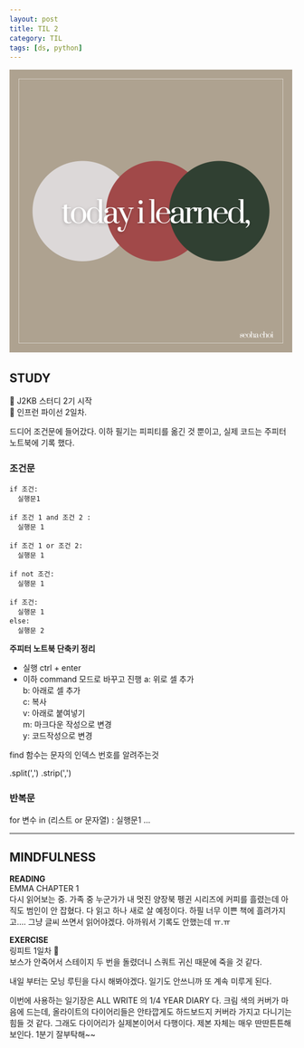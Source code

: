 ```yaml
---
layout: post
title: TIL 2
category: TIL
tags: [ds, python]
---
```



![hm](/images/til-image.png)


## STUDY
👾 J2KB 스터디 2기 시작  
👾 인프런 파이선 2일차.

드디어 조건문에 들어갔다. 이하 필기는 피피티를 옮긴 것 뿐이고, 실제 코드는 주피터 노트북에 기록 했다.

### 조건문

```
if 조건:
  실행문1

if 조건 1 and 조건 2 :
  실행문 1

if 조건 1 or 조건 2:
  실행문 1

if not 조건:
  실행문 1

if 조건:
  실행문 1
else:
  실행문 2
```

**주피터 노트북 단축키 정리**
* 실행
  ctrl + enter
* 이하 command 모드로 바꾸고 진행
  a: 위로 셀 추가  
  b: 아래로 셀 추가  
  c: 복사   
  v: 아래로 붙여넣기   
  m: 마크다운 작성으로 변경  
  y: 코드작성으로 변경  


 find 함수는 문자의 인덱스 번호를 알려주는것

 .split(',')
 .strip(',')



### 반복문

for 변수 in (리스트 or 문자열) :
  실행문1
  ...

---

## MINDFULNESS

**READING**  
EMMA CHAPTER 1  
다시 읽어보는 중. 가족 중 누군가가 내 멋진 양장북 펭귄 시리즈에 커피를 흘렸는데 아직도 범인이 안 잡혔다. 다 읽고 하나 새로 살 예정이다. 하필 너무 이쁜 책에 흘려가지고.... 그냥 글씨 쓰면서 읽어야겠다. 아까워서 기록도 안했는데 ㅠ.ㅠ

**EXERCISE**  
링피트 1일차 👏    
보스가 안죽어서 스테이지 두 번을 돌렸더니 스쿼트 귀신 때문에 죽을 것 같다.

내일 부터는 모닝 루틴을 다시 해봐야겠다. 일기도 안쓰니까 또 계속 미루게 된다.

이번에 사용하는 일기장은 ALL WRITE 의 1/4 YEAR DIARY 다. 크림 색의 커버가 마음에 드는데, 올라이트의 다이어리들은 안타깝게도 하드보드지 커버라 가지고 다니기는 힘들 것 같다. 그래도 다이어리가 실제본이어서 다행이다. 제본 자체는 매우 딴딴튼튼해보인다. 1분기 잘부탁해~~
